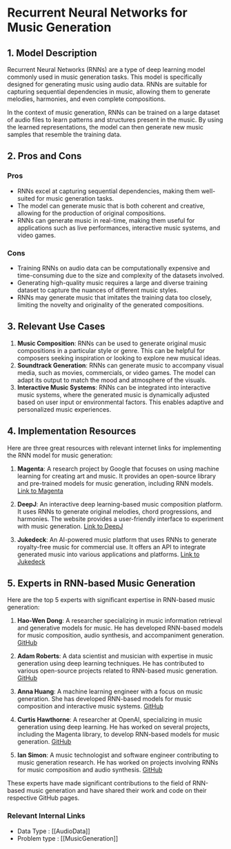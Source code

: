 # Recurrent Neural Networks for Music Generation

## 1. Model Description
Recurrent Neural Networks (RNNs) are a type of deep learning model commonly used in music generation tasks. This model is specifically designed for generating music using audio data. RNNs are suitable for capturing sequential dependencies in music, allowing them to generate melodies, harmonies, and even complete compositions.

In the context of music generation, RNNs can be trained on a large dataset of audio files to learn patterns and structures present in the music. By using the learned representations, the model can then generate new music samples that resemble the training data.

## 2. Pros and Cons
### Pros
- RNNs excel at capturing sequential dependencies, making them well-suited for music generation tasks.
- The model can generate music that is both coherent and creative, allowing for the production of original compositions.
- RNNs can generate music in real-time, making them useful for applications such as live performances, interactive music systems, and video games.

### Cons
- Training RNNs on audio data can be computationally expensive and time-consuming due to the size and complexity of the datasets involved.
- Generating high-quality music requires a large and diverse training dataset to capture the nuances of different music styles.
- RNNs may generate music that imitates the training data too closely, limiting the novelty and originality of the generated compositions.

## 3. Relevant Use Cases
1. **Music Composition**: RNNs can be used to generate original music compositions in a particular style or genre. This can be helpful for composers seeking inspiration or looking to explore new musical ideas.
2. **Soundtrack Generation**: RNNs can generate music to accompany visual media, such as movies, commercials, or video games. The model can adapt its output to match the mood and atmosphere of the visuals.
3. **Interactive Music Systems**: RNNs can be integrated into interactive music systems, where the generated music is dynamically adjusted based on user input or environmental factors. This enables adaptive and personalized music experiences.

## 4. Implementation Resources
Here are three great resources with relevant internet links for implementing the RNN model for music generation:

1. **Magenta**: A research project by Google that focuses on using machine learning for creating art and music. It provides an open-source library and pre-trained models for music generation, including RNN models. [Link to Magenta](https://magenta.tensorflow.org/)

2. **DeepJ**: An interactive deep learning-based music composition platform. It uses RNNs to generate original melodies, chord progressions, and harmonies. The website provides a user-friendly interface to experiment with music generation. [Link to DeepJ](https://deepj.io/)

3. **Jukedeck**: An AI-powered music platform that uses RNNs to generate royalty-free music for commercial use. It offers an API to integrate generated music into various applications and platforms. [Link to Jukedeck](https://www.jukedeck.com/)

## 5. Experts in RNN-based Music Generation
Here are the top 5 experts with significant expertise in RNN-based music generation:

1. **Hao-Wen Dong**: A researcher specializing in music information retrieval and generative models for music. He has developed RNN-based models for music composition, audio synthesis, and accompaniment generation. [GitHub](https://github.com/harry815)

2. **Adam Roberts**: A data scientist and musician with expertise in music generation using deep learning techniques. He has contributed to various open-source projects related to RNN-based music generation. [GitHub](https://github.com/adarob/)

3. **Anna Huang**: A machine learning engineer with a focus on music generation. She has developed RNN-based models for music composition and interactive music systems. [GitHub](https://github.com/annahung31)

4. **Curtis Hawthorne**: A researcher at OpenAI, specializing in music generation using deep learning. He has worked on several projects, including the Magenta library, to develop RNN-based models for music generation. [GitHub](https://github.com/craffel)

5. **Ian Simon**: A music technologist and software engineer contributing to music generation research. He has worked on projects involving RNNs for music composition and audio synthesis. [GitHub](https://github.com/iansimon)

These experts have made significant contributions to the field of RNN-based music generation and have shared their work and code on their respective GitHub pages.


 ### Relevant Internal Links
- Data Type : [[AudioData]]
- Problem type : [[MusicGeneration]]
